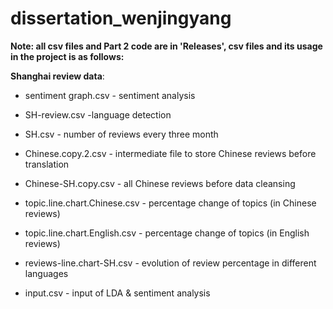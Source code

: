 # dissertation_wenjingyang

****Note: all csv files and Part 2 code are in 'Releases', csv files and its usage in the project is as follows:****

**Shanghai review data**:

- sentiment graph.csv - sentiment analysis

- SH-review.csv -language detection

- SH.csv - number of reviews every three month

- Chinese.copy.2.csv - intermediate file to store Chinese reviews before translation

- Chinese-SH.copy.csv - all Chinese reviews before data cleansing

- topic.line.chart.Chinese.csv - percentage change of topics (in Chinese reviews)

- topic.line.chart.English.csv - percentage change of topics (in English reviews)

- reviews-line.chart-SH.csv - evolution of review percentage in different languages

- input.csv - input of LDA & sentiment analysis

